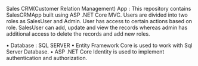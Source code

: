 Sales CRM(Customer Relation Management) App :
This repository contains SalesCRMApp built using ASP .NET Core MVC. Users are divided into two roles as SalesUser and Admin. User has access to certain actions based on role. SalesUser can add, update and view the records whereas admin has additional access to delete the records and add new roles.

•	Database : SQL SERVER
•	Entity Framework Core is used to work with Sql Server Database.
•	ASP .NET Core Identity is used to implement authentication and authorization.

